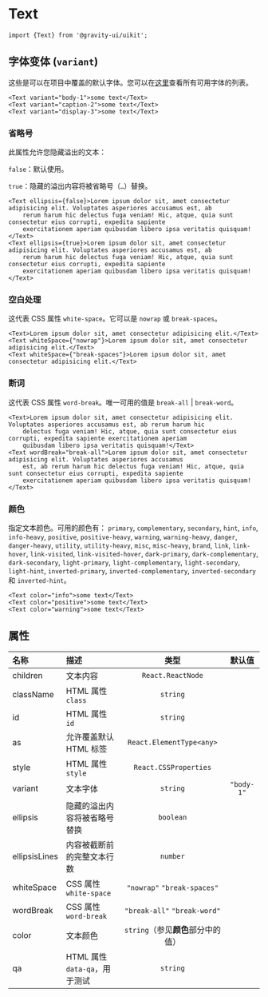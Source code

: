 <!--GITHUB_BLOCK-->

# Text

<!--/GITHUB_BLOCK-->

```tsx
import {Text} from '@gravity-ui/uikit';
```

## 字体变体 (`variant`)

这些是可以在项目中覆盖的默认字体。您可以在[这里](https://preview.gravity-ui.com/uikit/?path=/story/typography--variants)查看所有可用字体的列表。

<!--LANDING_BLOCK

<ExampleBlock
    code={`
<Text variant="body-1">some text</Text>
<Text variant="caption-2">some text</Text>
<Text variant="display-3">some text</Text>
`}>
    <UIKit.Text variant="body-1">some text</UIKit.Text>
    <UIKit.Text variant="caption-2">some text</UIKit.Text>
    <UIKit.Text variant="display-3">some text</UIKit.Text>
</ExampleBlock>

LANDING_BLOCK-->

<!--GITHUB_BLOCK-->

```tsx
<Text variant="body-1">some text</Text>
<Text variant="caption-2">some text</Text>
<Text variant="display-3">some text</Text>
```

<!--/GITHUB_BLOCK-->

### 省略号

此属性允许您隐藏溢出的文本：

`false`：默认使用。

`true`：隐藏的溢出内容将被省略号（`…`）替换。

<!--LANDING_BLOCK

<ExampleBlock
    code={`
<Text ellipsis={false}>Lorem ipsum dolor sit, amet consectetur adipisicing elit. Voluptates asperiores accusamus est, ab rerum harum hic delectus fuga veniam! Hic, atque, quia sunt consectetur eius corrupti, expedita sapiente exercitationem aperiam quibusdam libero ipsa veritatis quisquam!</Text>
<Text ellipsis={true}>Lorem ipsum dolor sit, amet consectetur adipisicing elit. Voluptates asperiores accusamus est, ab rerum harum hic delectus fuga veniam! Hic, atque, quia sunt consectetur eius corrupti, expedita sapiente exercitationem aperiam quibusdam libero ipsa veritatis quisquam!</Text>
`}>
    <UIKit.Text ellipsis={false}>Lorem ipsum dolor sit, amet consectetur adipisicing elit. Voluptates asperiores accusamus est, ab rerum harum hic delectus fuga veniam! Hic, atque, quia sunt consectetur eius corrupti, expedita sapiente exercitationem aperiam quibusdam libero ipsa veritatis quisquam!</UIKit.Text>
    <UIKit.Text ellipsis={true}>Lorem ipsum dolor sit, amet consectetur adipisicing elit. Voluptates asperiores accusamus est, ab rerum harum hic delectus fuga veniam! Hic, atque, quia sunt consectetur eius corrupti, expedita sapiente exercitationem aperiam quibusdam libero ipsa veritatis quisquam!</UIKit.Text>
</ExampleBlock>

LANDING_BLOCK-->

<!--GITHUB_BLOCK-->

```tsx
<Text ellipsis={false}>Lorem ipsum dolor sit, amet consectetur adipisicing elit. Voluptates asperiores accusamus est, ab
    rerum harum hic delectus fuga veniam! Hic, atque, quia sunt consectetur eius corrupti, expedita sapiente
    exercitationem aperiam quibusdam libero ipsa veritatis quisquam!</Text>
<Text ellipsis={true}>Lorem ipsum dolor sit, amet consectetur adipisicing elit. Voluptates asperiores accusamus est, ab
    rerum harum hic delectus fuga veniam! Hic, atque, quia sunt consectetur eius corrupti, expedita sapiente
    exercitationem aperiam quibusdam libero ipsa veritatis quisquam!</Text>
```

<!--/GITHUB_BLOCK-->

### 空白处理

这代表 CSS 属性 `white-space`。它可以是 `nowrap` 或 `break-spaces`。

<!--LANDING_BLOCK

<ExampleBlock
    code={`
<Text>Lorem ipsum dolor sit, amet consectetur adipisicing elit.</Text>
<Text whiteSpace={"nowrap"}>Lorem ipsum dolor sit, amet consectetur adipisicing elit.</Text>
<Text whiteSpace={"break-spaces"}>Lorem ipsum dolor sit, amet consectetur adipisicing elit.</Text>
`}>
    <UIKit.Text>Lorem ipsum dolor sit, amet consectetur adipisicing elit.</UIKit.Text>
    <UIKit.Text whiteSpace={"nowrap"}>Lorem ipsum dolor sit, amet consectetur adipisicing elit.</UIKit.Text>
    <UIKit.Text whiteSpace={"break-spaces"}>Lorem ipsum dolor sit, amet consectetur adipisicing elit.</UIKit.Text>
</ExampleBlock>

LANDING_BLOCK-->

<!--GITHUB_BLOCK-->

```tsx
<Text>Lorem ipsum dolor sit, amet consectetur adipisicing elit.</Text>
<Text whiteSpace={"nowrap"}>Lorem ipsum dolor sit, amet consectetur adipisicing elit.</Text>
<Text whiteSpace={"break-spaces"}>Lorem ipsum dolor sit, amet consectetur adipisicing elit.</Text>
```

<!--/GITHUB_BLOCK-->

### 断词

这代表 CSS 属性 `word-break`。唯一可用的值是 `break-all` | `break-word`。

<!--LANDING_BLOCK

<ExampleBlock
    code={`
<Text>Lorem ipsum dolor sit, amet consectetur adipisicing elit. Voluptates asperiores accusamus est, ab rerum harum hic delectus fuga veniam! Hic, atque, quia sunt consectetur eius corrupti, expedita sapiente exercitationem aperiam quibusdam libero ipsa veritatis quisquam!</Text>
<Text wordBreak="break-all">Lorem ipsum dolor sit, amet consectetur adipisicing elit. Voluptates asperiores accusamus est, ab rerum harum hic delectus fuga veniam! Hic, atque, quia sunt consectetur eius corrupti, expedita sapiente exercitationem aperiam quibusdam libero ipsa veritatis quisquam!</Text>
`}>
    <UIKit.Text>Lorem ipsum dolor sit, amet consectetur adipisicing elit. Voluptates asperiores accusamus est, ab rerum harum hic delectus fuga veniam! Hic, atque, quia sunt consectetur eius corrupti, expedita sapiente exercitationem aperiam quibusdam libero ipsa veritatis quisquam!</UIKit.Text>
    <UIKit.Text wordBreak="break-all">Lorem ipsum dolor sit, amet consectetur adipisicing elit. Voluptates asperiores accusamus est, ab rerum harum hic delectus fuga veniam! Hic, atque, quia sunt consectetur eius corrupti, expedita sapiente exercitationem aperiam quibusdam libero ipsa veritatis quisquam!</UIKit.Text>
</ExampleBlock>

LANDING_BLOCK-->

<!--GITHUB_BLOCK-->

```tsx
<Text>Lorem ipsum dolor sit, amet consectetur adipisicing elit. Voluptates asperiores accusamus est, ab rerum harum hic
    delectus fuga veniam! Hic, atque, quia sunt consectetur eius corrupti, expedita sapiente exercitationem aperiam
    quibusdam libero ipsa veritatis quisquam!</Text>
<Text wordBreak="break-all">Lorem ipsum dolor sit, amet consectetur adipisicing elit. Voluptates asperiores accusamus
    est, ab rerum harum hic delectus fuga veniam! Hic, atque, quia sunt consectetur eius corrupti, expedita sapiente
    exercitationem aperiam quibusdam libero ipsa veritatis quisquam!</Text>
```

<!--/GITHUB_BLOCK-->

### 颜色

指定文本颜色。可用的颜色有：
`primary`, `complementary`, `secondary`, `hint`, `info`, `info-heavy`, `positive`, `positive-heavy`, `warning`, `warning-heavy`, `danger`, `danger-heavy`, `utility`, `utility-heavy`, `misc`, `misc-heavy`, `brand`, `link`, `link-hover`, `link-visited`, `link-visited-hover`, `dark-primary`, `dark-complementary`, `dark-secondary`, `light-primary`, `light-complementary`, `light-secondary`, `light-hint`, `inverted-primary`, `inverted-complementary`, `inverted-secondary` 和 `inverted-hint`。

<!--LANDING_BLOCK

<ExampleBlock
    code={`
<Text color="info">some text</Text>
<Text color="positive">some text</Text>
<Text color="warning">some text</Text>
`}>
    <UIKit.Text color="info">some text</UIKit.Text>
    <UIKit.Text color="positive">some text</UIKit.Text>
    <UIKit.Text color="warning">some text</UIKit.Text>
</ExampleBlock>

LANDING_BLOCK-->

<!--GITHUB_BLOCK-->

```tsx
<Text color="info">some text</Text>
<Text color="positive">some text</Text>
<Text color="warning">some text</Text>
```

<!--/GITHUB_BLOCK-->

## 属性

| 名称          | 描述                          |                类型                |   默认值   |
| :------------ | :---------------------------- | :--------------------------------: | :--------: |
| children      | 文本内容                      |         `React.ReactNode`          |            |
| className     | HTML 属性 `class`             |              `string`              |            |
| id            | HTML 属性 `id`                |              `string`              |            |
| as            | 允许覆盖默认 HTML 标签        |      `React.ElementType<any>`      |            |
| style         | HTML 属性 `style`             |       `React.CSSProperties`        |            |
| variant       | 文本字体                      |              `string`              | `"body-1"` |
| ellipsis      | 隐藏的溢出内容将被省略号替换  |             `boolean`              |            |
| ellipsisLines | 内容被截断前的完整文本行数    |              `number`              |            |
| whiteSpace    | CSS 属性 `white-space`        |    `"nowrap"` `"break-spaces"`     |            |
| wordBreak     | CSS 属性 `word-break`         |    `"break-all"` `"break-word"`    |            |
| color         | 文本颜色                      | `string`（参见**颜色**部分中的值） |            |
| qa            | HTML 属性 `data-qa`，用于测试 |              `string`              |            |
